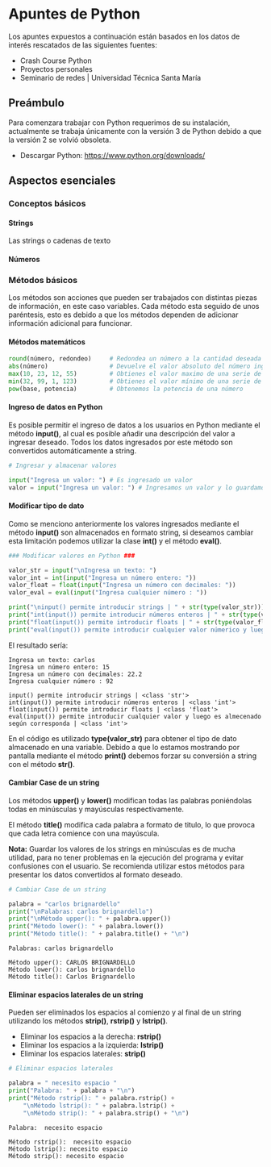 # Apuntes de Python

Los apuntes expuestos a continuación están basados en los datos de interés rescatados de las siguientes fuentes:

* Crash Course Python
* Proyectos personales
* Seminario de redes | Universidad Técnica Santa María

## Preámbulo 

Para comenzara trabajar con Python requerimos de su instalación, actualmente se trabaja únicamente con la versión 3 de Python debido a que la versión 2 se volvió obsoleta.

- Descargar Python: https://www.python.org/downloads/

## Aspectos esenciales

### Conceptos básicos

#### Strings

Las strings o cadenas de texto

#### Números

### Métodos básicos

Los métodos son acciones que pueden ser trabajados con distintas piezas de información, en este caso variables. Cada método esta seguido de unos paréntesis, esto es debido a que los métodos dependen de adicionar información adicional para funcionar.

#### Métodos matemáticos

```python
round(número, redondeo)		# Redondea un número a la cantidad deseada
abs(número)					# Devuelve el valor absoluto del número ingresado
max(10, 23, 12, 55)			# Obtienes el valor maximo de una serie de números ingresados
min(32, 99, 1, 123)			# Obtienes el valor mínimo de una serie de números ingresados
pow(base, potencia)			# Obtenemos la potencia de una número
```

#### Ingreso de datos en Python

Es posible permitir el ingreso de datos a los usuarios en Python mediante el método **input()**, al cual es posible añadir una descripción del valor a ingresar deseado. Todos los datos ingresados por este método son convertidos automáticamente a string.

```python
# Ingresar y almacenar valores

input("Ingresa un valor: ")	# Es ingresado un valor
valor = input("Ingresa un valor: ")	# Ingresamos un valor y lo guardamos en una variable
```

#### Modificar tipo de dato

Como se menciono anteriormente los valores ingresados mediante el método **input()** son almacenados en formato string, si deseamos cambiar esta limitación podemos utilizar la clase **int()** y el método **eval()**.

```python
### Modificar valores en Python ###

valor_str = input("\nIngresa un texto: ")
valor_int = int(input("Ingresa un número entero: "))
valor_float = float(input("Ingresa un número con decimales: "))
valor_eval = eval(input("Ingresa cualquier número : "))

print("\ninput() permite introducir strings | " + str(type(valor_str)))
print("int(input()) permite introducir números enteros | " + str(type(valor_int)))
print("float(input()) permite introducir floats | " + str(type(valor_float)))
print("eval(input()) permite introducir cualquier valor númerico y luego es almecenado según corresponda | " + str(type(valor_eval)) + "\n")
```

El resultado sería:

```
Ingresa un texto: carlos
Ingresa un número entero: 15
Ingresa un número con decimales: 22.2
Ingresa cualquier número : 92

input() permite introducir strings | <class 'str'>
int(input()) permite introducir números enteros | <class 'int'>
float(input()) permite introducir floats | <class 'float'>
eval(input()) permite introducir cualquier valor y luego es almecenado según corresponda | <class 'int'>
```

En el código es utilizado **type(valor_str)** para obtener el tipo de dato almacenado en una variable. Debido a que lo estamos mostrando por pantalla mediante el método **print()** debemos forzar su conversión a string con el método **str()**.

#### Cambiar Case de un string

Los métodos **upper()** y **lower()** modifican todas las palabras poniéndolas todas en minúsculas y mayúsculas respectivamente.

El método **title()** modifica cada palabra a formato de titulo, lo que provoca que cada letra comience con una mayúscula.

**Nota:** Guardar los valores de los strings en minúsculas es de mucha utilidad, para no tener problemas en la ejecución del programa y evitar confusiones con el usuario. Se recomienda utilizar estos métodos para presentar los datos convertidos al formato deseado.

```python
# Cambiar Case de un string

palabra = "carlos brignardello"
print("\nPalabras: carlos brignardello")
print("\nMétodo upper(): " + palabra.upper())
print("Método lower(): " + palabra.lower())
print("Método title(): " + palabra.title() + "\n")
```

```
Palabras: carlos brignardello

Método upper(): CARLOS BRIGNARDELLO
Método lower(): carlos brignardello
Método title(): Carlos Brignardello
```

#### Eliminar espacios laterales de un string

Pueden ser eliminados los espacios al comienzo y al final de un string utilizando los métodos **strip()**, **rstrip()** y **lstrip()**.

* Eliminar los espacios a la derecha: **rstrip()**
* Eliminar los espacios a la izquierda: **lstrip()**
* Eliminar los espacios laterales: **strip()**

```python
# Eliminar espacios laterales

palabra = " necesito espacio "
print("Palabra: " + palabra + "\n")
print("Método rstrip(): " + palabra.rstrip() +
	"\nMétodo lstrip(): " + palabra.lstrip() +
	"\nMétodo strip(): " + palabra.strip() + "\n")
```

```
Palabra:  necesito espacio

Método rstrip():  necesito espacio
Método lstrip(): necesito espacio 
Método strip(): necesito espacio
```

